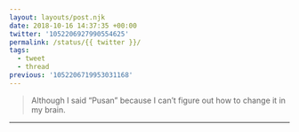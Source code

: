```yaml
---
layout: layouts/post.njk
date: 2018-10-16 14:37:35 +00:00
twitter: '1052206927990554625'
permalink: /status/{{ twitter }}/
tags: 
  - tweet
  - thread
previous: '1052206719953031168'
---
```


> Although I said “Pusan” because I can’t figure out how to change it in my brain.

---
